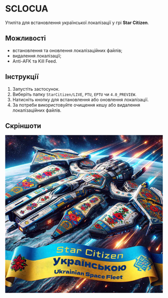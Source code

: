 # SCLOCUA

Утиліта для встановлення української локалізації у грі **Star Citizen**.

## Можливості
- встановлення та оновлення локалізаційних файлів;
- видалення локалізації;
- Anti-AFK та Kill Feed.

## Інструкції
1. Запустіть застосунок.
2. Виберіть папку `StarCitizen/LIVE`, `PTU`, `EPTU` чи `4.0_PREVIEW`.
3. Натисніть кнопку для встановлення або оновлення локалізації.
4. За потреби використовуйте очищення кешу або видалення локалізаційних файлів.

## Скріншоти
![Головне вікно](img/sclocua.jpg)